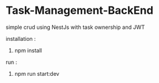 # Task-Management-BackEnd
simple crud using NestJs with task ownership and JWT

installation : 
1. npm install

run :
1. npm run start:dev
